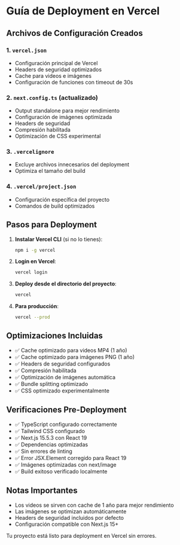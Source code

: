 # Guía de Deployment en Vercel

## Archivos de Configuración Creados

### 1. `vercel.json`
- Configuración principal de Vercel
- Headers de seguridad optimizados
- Cache para videos e imágenes
- Configuración de funciones con timeout de 30s

### 2. `next.config.ts` (actualizado)
- Output standalone para mejor rendimiento
- Configuración de imágenes optimizada
- Headers de seguridad
- Compresión habilitada
- Optimización de CSS experimental

### 3. `.vercelignore`
- Excluye archivos innecesarios del deployment
- Optimiza el tamaño del build

### 4. `.vercel/project.json`
- Configuración específica del proyecto
- Comandos de build optimizados

## Pasos para Deployment

1. **Instalar Vercel CLI** (si no lo tienes):
   ```bash
   npm i -g vercel
   ```

2. **Login en Vercel**:
   ```bash
   vercel login
   ```

3. **Deploy desde el directorio del proyecto**:
   ```bash
   vercel
   ```

4. **Para producción**:
   ```bash
   vercel --prod
   ```

## Optimizaciones Incluidas

- ✅ Cache optimizado para videos MP4 (1 año)
- ✅ Cache optimizado para imágenes PNG (1 año)
- ✅ Headers de seguridad configurados
- ✅ Compresión habilitada
- ✅ Optimización de imágenes automática
- ✅ Bundle splitting optimizado
- ✅ CSS optimizado experimentalmente

## Verificaciones Pre-Deployment

- ✅ TypeScript configurado correctamente
- ✅ Tailwind CSS configurado
- ✅ Next.js 15.5.3 con React 19
- ✅ Dependencias optimizadas
- ✅ Sin errores de linting
- ✅ Error JSX.Element corregido para React 19
- ✅ Imágenes optimizadas con next/image
- ✅ Build exitoso verificado localmente

## Notas Importantes

- Los videos se sirven con cache de 1 año para mejor rendimiento
- Las imágenes se optimizan automáticamente
- Headers de seguridad incluidos por defecto
- Configuración compatible con Next.js 15+

Tu proyecto está listo para deployment en Vercel sin errores.
